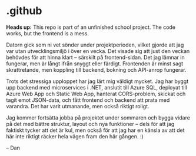 # .github
**Heads up:** This repo is part of an unfinished school project. The code works, but the frontend is a mess.



Datorn gick som ni vet sönder under projektperioden, vilket gjorde att jag var utan utvecklingsmiljö i över en vecka. Det visade sig att just den veckan behövdes för att hinna klart – särskilt på frontend-sidan. Det jag lämnar in fungerar, men är långt ifrån snyggt eller färdigt. Frontenden är minst sagt skrattretande, men koppling till backend, bokning och API-anrop fungerar.

Trots det stressiga upploppet har jag lärt mig väldigt mycket. Jag har byggt upp backend med microservices i .NET, anslutit till Azure SQL, deployat till Azure Web App och Static Web App, hanterat CORS-problem, skickat och tagit emot JSON-data, och fått frontend och backend att prata med varandra. Det har varit utmanande, men också riktigt roligt.

Jag kommer fortsätta jobba på projektet under sommaren och bygga vidare på det med bättre struktur, layout och nya funktioner – dels för att jag faktiskt tycker att det är kul, men också för att jag har en känsla av att det här inte riktigt räcker hela vägen fram den här gången. :)

– Dan
